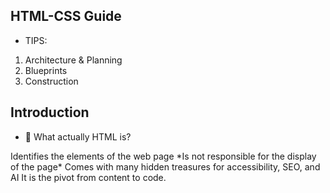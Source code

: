 ## HTML-CSS Guide

 - TIPS:
  1. Architecture & Planning
  2. Blueprints
  3. Construction 

## Introduction 

- 🤯 What actually HTML is?

<p> Identifies the elements of the web page
 *Is not responsible for the display of the page*
 Comes with many hidden treasures for accessibility, SEO, and AI
 It is the pivot from content to code.
</p>

